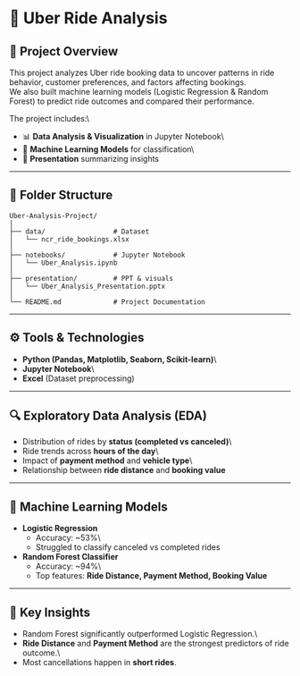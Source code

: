 # 🚖 Uber Ride Analysis

## 📌 Project Overview

This project analyzes Uber ride booking data to uncover patterns in ride
behavior, customer preferences, and factors affecting bookings.\
We also built machine learning models (Logistic Regression & Random
Forest) to predict ride outcomes and compared their performance.

The project includes:\
- 📊 **Data Analysis & Visualization** in Jupyter Notebook\
- 🤖 **Machine Learning Models** for classification\
- 🎤 **Presentation** summarizing insights

------------------------------------------------------------------------

## 📂 Folder Structure

    Uber-Analysis-Project/
    │
    ├── data/                 # Dataset
    │   └── ncr_ride_bookings.xlsx
    │
    ├── notebooks/            # Jupyter Notebook
    │   └── Uber_Analysis.ipynb
    │
    ├── presentation/         # PPT & visuals
    │   └── Uber_Analysis_Presentation.pptx
    │
    └── README.md             # Project Documentation

------------------------------------------------------------------------

## ⚙️ Tools & Technologies

-   **Python (Pandas, Matplotlib, Seaborn, Scikit-learn)**\
-   **Jupyter Notebook**\
-   **Excel** (Dataset preprocessing)

------------------------------------------------------------------------

## 🔍 Exploratory Data Analysis (EDA)

-   Distribution of rides by **status (completed vs canceled)**\
-   Ride trends across **hours of the day**\
-   Impact of **payment method** and **vehicle type**\
-   Relationship between **ride distance** and **booking value**

------------------------------------------------------------------------

## 🤖 Machine Learning Models

-   **Logistic Regression**
    -   Accuracy: \~53%\
    -   Struggled to classify canceled vs completed rides
-   **Random Forest Classifier**
    -   Accuracy: \~94%\
    -   Top features: **Ride Distance, Payment Method, Booking Value**

------------------------------------------------------------------------

## 📌 Key Insights

-   Random Forest significantly outperformed Logistic Regression.\
-   **Ride Distance** and **Payment Method** are the strongest
    predictors of ride outcome.\
-   Most cancellations happen in **short rides**.
